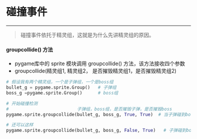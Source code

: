 # 碰撞事件

---

> 碰撞事件依托于精灵组，这就是为什么先讲精灵组的原因。

#### 

#### groupcollide\(\) 方法

* pygame库中的 sprite 模块调用 groupcollide\(\) 方法，该方法接收四个参数
* groupcollide\(精灵组1, 精灵组2， 是否摧毁精灵组1，是否摧毁精灵组2\)

```python
# 假设我有两个精灵组，一个是子弹组，一个是boss组
bullet_g = pygame.sprite.Group()   # 子弹组
boss_g =pygame.sprite.Group()      # boss组

# 开始碰撞检测
#                          子弹组，boss组，是否摧毁子弹，是否摧毁boss
pygame.sprite.groupcollide(bullet_g, boss_g, True, True)  # 当子弹碰到boss，两个都会被摧毁(删除)

# 还可以这样
pygame.sprite.groupcollide(bullet_g, boss_g, False, True)   # 子弹碰到boss，boos会摧毁，子弹不会
```



